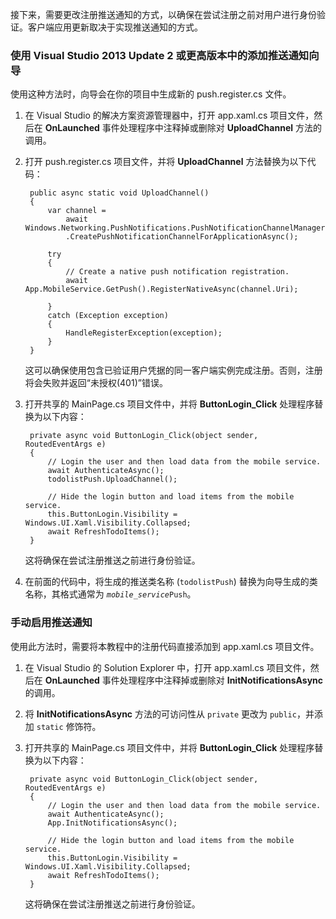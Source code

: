 ﻿
接下来，需要更改注册推送通知的方式，以确保在尝试注册之前对用户进行身份验证。客户端应用更新取决于实现推送通知的方式。

### 使用 Visual Studio 2013 Update 2 或更高版本中的添加推送通知向导

使用这种方法时，向导会在你的项目中生成新的 push.register.cs 文件。

1. 在 Visual Studio 的解决方案资源管理器中，打开 app.xaml.cs 项目文件，然后在 **OnLaunched** 事件处理程序中注释掉或删除对 **UploadChannel** 方法的调用。 

2. 打开 push.register.cs 项目文件，并将 **UploadChannel** 方法替换为以下代码：

        public async static void UploadChannel()
        {
            var channel = 
                await Windows.Networking.PushNotifications.PushNotificationChannelManager
                .CreatePushNotificationChannelForApplicationAsync();
        
            try
            {
                // Create a native push notification registration.
                await App.MobileService.GetPush().RegisterNativeAsync(channel.Uri);		        
        
            }
            catch (Exception exception)
            {
                HandleRegisterException(exception);
            }
        }

    这可以确保使用包含已验证用户凭据的同一客户端实例完成注册。否则，注册将会失败并返回“未授权(401)”错误。

3. 打开共享的 MainPage.cs 项目文件中，并将 **ButtonLogin\_Click** 处理程序替换为以下内容：

        private async void ButtonLogin_Click(object sender, RoutedEventArgs e)
        {
            // Login the user and then load data from the mobile service.
            await AuthenticateAsync();
            todolistPush.UploadChannel();

            // Hide the login button and load items from the mobile service.
            this.ButtonLogin.Visibility = Windows.UI.Xaml.Visibility.Collapsed;
            await RefreshTodoItems();
        }

    这将确保在尝试注册推送之前进行身份验证。

4. 	在前面的代码中，将生成的推送类名称 (`todolistPush`) 替换为向导生成的类名称，其格式通常为 <code><em>mobile\_service</em>Push</code>。

### 手动启用推送通知		

使用此方法时，需要将本教程中的注册代码直接添加到 app.xaml.cs 项目文件。

1. 在 Visual Studio 的 Solution Explorer 中，打开 app.xaml.cs 项目文件，然后在 **OnLaunched** 事件处理程序中注释掉或删除对 **InitNotificationsAsync** 的调用。 
 
2. 将 **InitNotificationsAsync** 方法的可访问性从 `private` 更改为 `public`，并添加 `static` 修饰符。

3. 打开共享的 MainPage.cs 项目文件中，并将 **ButtonLogin\_Click** 处理程序替换为以下内容：

        private async void ButtonLogin_Click(object sender, RoutedEventArgs e)
        {
            // Login the user and then load data from the mobile service.
            await AuthenticateAsync();
            App.InitNotificationsAsync();

            // Hide the login button and load items from the mobile service.
            this.ButtonLogin.Visibility = Windows.UI.Xaml.Visibility.Collapsed;
            await RefreshTodoItems();
        }
    
    这将确保在尝试注册推送之前进行身份验证。

<!---HONumber=74-->